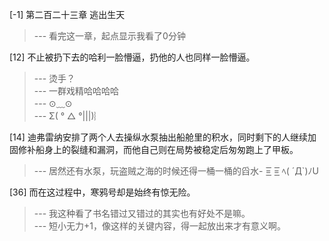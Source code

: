 
[-1] 第二百二十三章 逃出生天
>--- 看完这一章，起点显示我看了0分钟<br>

[12] 不止被扔下去的哈利一脸懵逼，扔他的人也同样一脸懵逼。
>--- 烫手？<br>
>--- 一群戏精哈哈哈哈<br>
>--- ⊙﹏⊙<br>
>--- Σ( ° △ °|||)︴<br>

[14] 迪弗雷纳安排了两个人去操纵水泵抽出船舱里的积水，同时剩下的人继续加固修补船身上的裂缝和漏洞，而他自己则在局势被稳定后匆匆跑上了甲板。
>--- 居然还有水泵，玩盗贼之海的时候还得一桶一桶的舀水- =͟͟͞͞ =͟͟͞͞ ﾍ( ´Д`)ﾉU<br>

[36] 而在这过程中，寒鸦号却是始终有惊无险。
>--- 我这种看了书名错过又错过的其实也有好处不是嘛。<br>
>--- 短小无力+1，像这样的关键内容，得一起放出来才有意义啊。<br>
